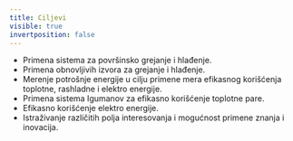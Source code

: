 ```yaml
---
title: Ciljevi
visible: true
invertposition: false
---
```


* Primena sistema za površinsko grejanje i hlađenje.
* Primena obnovljivih izvora za grejanje i hlađenje.
* Merenje potrošnje energije u cilju primene mera efikasnog korišćenja toplotne, rashladne i elektro energije.
* Primena sistema Igumanov za efikasno korišćenje toplotne pare.
* Efikasno korišćenje elektro energije.
* Istraživanje različitih polja interesovanja i mogućnost primene znanja i inovacija.